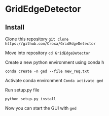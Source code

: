 # GridEdgeDetector

## Install

Clone this repository
```git clone https://github.com/Croxa/GridEdgeDetector```

Move into repository
```cd GridEdgeDetector```

Create a new python environment using conda h

```conda create -n ged --file new_req.txt```

Activate conda environment
```Conda activate ged```

Run setup.py file

```python setup.py install```

Now you can start the GUI with 
```ged```